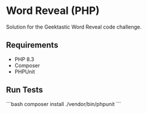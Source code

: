 # Word Reveal (PHP)

Solution for the Geektastic Word Reveal code challenge.

## Requirements

- PHP 8.3
- Composer
- PHPUnit

## Run Tests

\`\`\`bash
composer install
./vendor/bin/phpunit
\`\`\`

